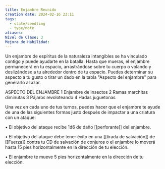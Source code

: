 ```yaml
---
title: Enjambre Reunido
creation date: 2024-02-16 23:11
tags:
  - state/seedling
  - type/note
aliases: 
Nivel de Clase: 3
Mejora de Habilidad:
---
```

Un enjambre de espíritus de la naturaleza intangibles se ha vinculado contigo y puede ayudarte en la batalla. Hasta que mueras, el enjambre permanecerá en tu espacio, arrastrándose sobre tu cuerpo o volando y deslizándose a tu alrededor dentro de tu espacio.
Puedes determinar su aspecto a tu gusto o tirar un dado en la tabla "Aspecto del enjambre" para
generarlo al azar.

ASPECTO DEL ENJAMBRE
1           Enjambre de insectos
2          Ramas marchitas diminutas
3          Pájaros revoloteando
4          Hadas juguetonas

Una vez en cada uno de tus turnos, puedes hacer que el enjambre te ayude de una de las siguientes formas justo después de impactar a una criatura con un ataque:

• El objetivo del ataque recibe 1d6 de daño [[perforante]] del enjambre.

• El objetivo del ataque debe tener éxito en una [[tirada de salvación]] de [[Fuerza]] contra tu CD de
salvación de conjuros o el enjambre lo moverá hasta 15 pies horizontalmente en la dirección de tu
elección.

• El enjambre te mueve 5 pies horizontalmente en la dirección de tu elección.

